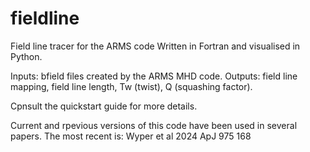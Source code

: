 # fieldline
Field line tracer for the ARMS code
Written in Fortran and visualised in Python.

Inputs: bfield files created by the ARMS MHD code. 
Outputs: field line mapping, field line length, Tw (twist), Q (squashing factor).

Cpnsult the quickstart guide for more details. 

Current and rpevious versions of this code have been used in several papers. The most recent is:
Wyper et al 2024 ApJ 975 168
